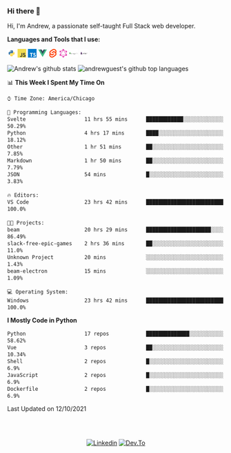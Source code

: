 ### Hi there 👋

Hi, I'm Andrew, a passionate self-taught Full Stack web developer.

**Languages and Tools that I use:**  

<code><img height="20" src="https://raw.githubusercontent.com/github/explore/80688e429a7d4ef2fca1e82350fe8e3517d3494d/topics/python/python.png"></code>
<code><img height="20" src="https://raw.githubusercontent.com/github/explore/80688e429a7d4ef2fca1e82350fe8e3517d3494d/topics/javascript/javascript.png"></code>
<code><img height="20" src="https://raw.githubusercontent.com/github/explore/80688e429a7d4ef2fca1e82350fe8e3517d3494d/topics/typescript/typescript.png"></code>
<code><img height="20" src="https://raw.githubusercontent.com/github/explore/80688e429a7d4ef2fca1e82350fe8e3517d3494d/topics/vue/vue.png"></code>
<code><img height="20" src="https://raw.githubusercontent.com/github/explore/42198dc9113595ddd22cc12771bb719c8cf08b67/topics/svelte/svelte.png"></code>
<code><img height="20" src="https://raw.githubusercontent.com/github/explore/5c058a388828bb5fde0bcafd4bc867b5bb3f26f3/topics/graphql/graphql.png"></code>
<code><img height="20" src="https://raw.githubusercontent.com/github/explore/80688e429a7d4ef2fca1e82350fe8e3517d3494d/topics/mongodb/mongodb.png"></code>
<code><img height="20" src="https://raw.githubusercontent.com/github/explore/d106aa3f6fa091ab80ab5c8cf0d931baff3caaea/topics/elixir/elixir.png"></code>

![Andrew's github stats](https://github-readme-stats.vercel.app/api?username=andrewguest&show_icons=true&theme=vue-dark&count_private=true)
<img height="180em" src="https://github-readme-stats.vercel.app/api/top-langs/?username=andrewguest&theme=vue-dark&layout=compact" alt="andrewguest's github top languages" />

<!--START_SECTION:waka-->
📊 **This Week I Spent My Time On** 

```text
⌚︎ Time Zone: America/Chicago

💬 Programming Languages: 
Svelte                   11 hrs 55 mins      ████████████░░░░░░░░░░░░░   50.29% 
Python                   4 hrs 17 mins       ████░░░░░░░░░░░░░░░░░░░░░   18.12% 
Other                    1 hr 51 mins        ██░░░░░░░░░░░░░░░░░░░░░░░   7.85% 
Markdown                 1 hr 50 mins        ██░░░░░░░░░░░░░░░░░░░░░░░   7.79% 
JSON                     54 mins             █░░░░░░░░░░░░░░░░░░░░░░░░   3.83%

🔥 Editors: 
VS Code                  23 hrs 42 mins      █████████████████████████   100.0%

🐱‍💻 Projects: 
beam                     20 hrs 29 mins      █████████████████████░░░░   86.49% 
slack-free-epic-games    2 hrs 36 mins       ██░░░░░░░░░░░░░░░░░░░░░░░   11.0% 
Unknown Project          20 mins             ░░░░░░░░░░░░░░░░░░░░░░░░░   1.43% 
beam-electron            15 mins             ░░░░░░░░░░░░░░░░░░░░░░░░░   1.09%

💻 Operating System: 
Windows                  23 hrs 42 mins      █████████████████████████   100.0%

```

**I Mostly Code in Python** 

```text
Python                   17 repos            ██████████████░░░░░░░░░░░   58.62% 
Vue                      3 repos             ██░░░░░░░░░░░░░░░░░░░░░░░   10.34% 
Shell                    2 repos             █░░░░░░░░░░░░░░░░░░░░░░░░   6.9% 
JavaScript               2 repos             █░░░░░░░░░░░░░░░░░░░░░░░░   6.9% 
Dockerfile               2 repos             █░░░░░░░░░░░░░░░░░░░░░░░░   6.9%

```



 Last Updated on 12/10/2021
<!--END_SECTION:waka-->

<br><br>
<p align="center">
   <a href="https://www.linkedin.com/in/andrew-guest-a891759a" target="_blank"><img src="https://img.shields.io/badge/LinkedIn-0077B5?style=for-the-badge&logo=linkedin&logoColor=white" alt="Linkedin"></a>
  <a href="https://dev.to/aguest" target="_blank"><img src="https://img.shields.io/badge/Dev.to-0A0A0A?style=for-the-badge&logo=dev%2Eto&logoColor=white" alt="Dev.To"></a>
</p>
